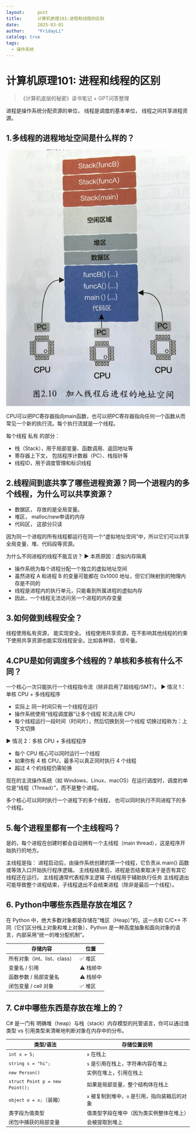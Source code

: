 ```yaml
---
layout:     post
title:      计算机原理101:进程和线程的区别
date:       2025-03-01
author:     "FridayLi"
catalog: true
tags:
  - 操作系统
---
```


# 计算机原理101: 进程和线程的区别

>《计算机底层的秘密》读书笔记 + GPT问答整理

进程是操作系统分配资源的单位， 线程是调度的基本单位， 线程之间共享进程资源。

## 1.多线程的进程地址空间是什么样的？
![描述](/img/2025/004.jpg)

CPU可以把PC寄存器指向main函数，也可以把PC寄存器指向任何一个函数从而常见一个新的执行流。每个执行流就是一个线程。

每个线程 私有 的部分：
* 栈（Stack），用于局部变量、函数调用、返回地址等
* 寄存器上下文， 包括程序计数器（PC）、栈指针等
* 线程ID，用于调度管理和标识线程


## 2.线程间到底共享了哪些进程资源？同一个进程内的多个线程，为什么可以共享资源？
* 数据区， 存放的是全局变量。
* 堆区， malloc/new申请的内存
* 代码区， 这部分只读

因为同一个进程的所有线程都运行在同一个“虚拟地址空间”中，所以它们可以共享全局变量、堆、代码段等资源。

为什么不同进程的线程不能互访？
▶️ 本质原因：虚拟内存隔离
* 操作系统为每个进程分配一个独立的虚拟地址空间
* 虽然进程 A 和进程 B 的变量可能都在 0x1000 地址，但它们映射到的物理内存是不同的
* 线程是进程内的执行单元，只能看到所属进程的虚拟内存
* 因此，一个线程无法访问另一个进程的内存变量


## 3.如何做到线程安全？
线程使用私有资源， 能实现安全。
线程使用共享资源，在不影响其他线程的约束下使用共享资源也能实现线程安全。比如各种锁， 信号量。

## 4.CPU是如何调度多个线程的？单核和多核有什么不同？
一个核心一次只能执行一个线程指令流（除非启用了超线程/SMT）。
▶️ 情况 1：单核 CPU + 多线程程序
* 实际上 同一时间只有一个线程在运行
* 操作系统使用“线程调度器”让多个线程 轮流占用 CPU
* 每个线程运行一段时间（时间片），然后切换到另一个线程
切换过程称为：上下文切换

▶️ 情况 2：多核 CPU + 多线程程序
* 每个 CPU 核心可以同时运行一个线程
* 如果你有 4 核 CPU，最多可以真正同时执行 4 个线程
* 超过 4 个的线程仍需轮换

现在的主流操作系统（如 Windows、Linux、macOS）在运行调度时，调度的单位是“线程（Thread）”，而不是整个进程。

多个核心可以同时执行一个进程下的多个线程， 也可以同时执行不同进程下的多个线程。


## 5.每个进程里都有一个主线程吗？
是的，每个进程在创建时都会自动拥有一个主线程（main thread），这是程序开始执行的地方。

主线程是指：
进程启动后，由操作系统创建的第一个线程，它负责从 main() 函数或等效入口开始执行程序逻辑。
主线程结束后，进程是否结束取决于是否有其它线程还在运行。
主线程通常代表程序主逻辑	子线程用于辅助执行任务
主线程退出可能导致整个进程结束，子线程退出不会结束进程（除非是最后一个线程）。

## 6. Python中哪些东西是存放在堆区？
在 Python 中，绝大多数对象都是存储在“堆区（Heap）”的。这一点和 C/C++ 不同（它们区分栈上对象和堆上对象），Python 是一种高度抽象和面向对象的语言，内部采用“统一的堆分配机制”。

| 存储内容                  | 位置         |
|---------------------------|--------------|
| 所有对象（int、list、class） | ✅ 堆区       |
| 变量名 / 引用             | ⚠️ 栈帧中     |
| 函数参数 / 局部变量名     | ⚠️ 栈帧中     |
| 闭包变量 / cell 对象      | ✅ 堆区       |


## 7. C#中哪些东西是存放在堆上的？
C# 是一门有 明确堆（heap）与栈（stack）内存模型的托管语言，你可以通过值类型 vs 引用类型来清晰地判断对象在内存中的分布。

| 类型/语法                        | 存储位置说明                                  |
|----------------------------------|-----------------------------------------------|
| `int x = 5;`                     | `x` 在栈上                                     |
| `string s = "hi";`              | `s` 是引用在栈上，字符串内容在堆上             |
| `new Person()`                  | 实例在堆上，引用在栈上                         |
| `struct Point p = new Point();` | 如果是局部变量，整个结构体在栈上               |
| `object o = x;`（装箱）         | `x` 被复制到堆中，`o` 是引用，指向装箱后的对象 |
| 类字段为值类型                  | 值类型字段在堆中（因为类实例整体在堆上）        |
| 闭包中捕获的局部变量            | 会被提取到堆上                                 |
